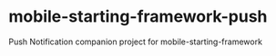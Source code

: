 mobile-starting-framework-push
==============================

Push Notification companion project for mobile-starting-framework

